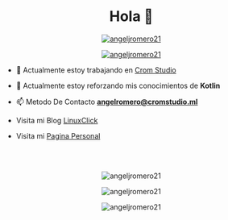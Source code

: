 <h1 align="center">Hola 👋</h1>

<center>
  
  <p align="center"> <a href="https://github.com/ryo-ma/github-profile-trophy"><img src="https://github-profile-trophy.vercel.app/?username=angeljromero21" alt="angeljromero21" /></a> </p>

  <p align="center"> <a href="https://twitter.com/angeljromero21" target="blank"><img src="https://img.shields.io/twitter/follow/angeljromero21?logo=twitter&style=for-the-badge" alt="angeljromero21" /></a> </p>

</center>



- 🔭 Actualmente estoy trabajando en [Crom Studio](https://www.cromstudio.ml)

- 🌱 Actualmente estoy reforzando mis conocimientos de **Kotlin**

- 📫 Metodo De Contacto **angelromero@cromstudio.ml**

- Visita mi Blog [LinuxClick](https://blog.linux-click.ml)

- Visita mi [Pagina Personal](https://angeljromero21.github.io/)


<!-- Hola! me he fijado en el readme e Joaquin decima-->

  <br />&nbsp;<br />

  <p align="center"><img align="center" src="https://github-readme-stats.vercel.app/api/top-langs?username=angeljromero21&show_icons=true&locale=es&layout=compact" alt="angeljromero21" /></p>

  <p align="center"><img align="center" src="https://github-readme-stats.vercel.app/api?username=angeljromero21&show_icons=true&locale=es" alt="angeljromero21" /></p>

  <p align="center"><img align="center" src="https://github-readme-streak-stats.herokuapp.com/?user=angeljromero21&" alt="angeljromero21" /></p>

</center>

<!--
**AngelJRomero21/AngelJRomero21** is a ✨ _special_ ✨ repository because its `README.md` (this file) appears on your GitHub profile.

Here are some ideas to get you started:

- 🔭 I’m currently working on ...
- 🌱 I’m currently learning ...
- 👯 I’m looking to collaborate on ...
- 🤔 I’m looking for help with ...
- 💬 Ask me about ...
- 📫 How to reach me: ...
- 😄 Pronouns: ...
- ⚡ Fun fact: ...
-->
